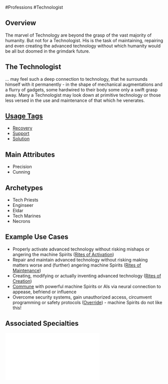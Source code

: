 #Professions #Technologist
## Overview
The marvel of Technology are beyond the grasp of the vast majority of humanity. But not for a Technologist. His is the task of maintaining, repairing and even creating the advanced technology without which humanity would be all but doomed in the grimdark future. 

## The Technologist
... may feel such a deep connection to technology, that he surrounds himself with it permanently - in the shape of mechanical augmentations and a flurry of gadgets, some hardwired to their body some only a swift grasp away.
Many a Technologist may look down at primitive technology or those less versed in the use and maintenance of that which he venerates.

## [Usage Tags](/SkillSystem/Usage%20Tag.md)
- [Recovery](/SkillSystem/Tags/Recovery.md)
- [Support](/SkillSystem/Tags/Support.md)
- [Solution](/SkillSystem/Tags/Solution.md)

## Main Attributes
- Precision 
- Cunning

## Archetypes 
- Tech Priests
- Enginseer
- Eldar
- Tech Marines
- Necrons

## Example Use Cases
- Properly activate advanced technology without risking mishaps or angering the machine Spirits ([Rites of Activation](/SkillSystem/Specialties/Rites%20of%20Activation.md))
- Repair and maintain advanced technology without risking making matters worse and (further) angering machine Spirits ([Rites of Maintenance](/SkillSystem/Specialties/Rites%20of%20Maintenance.md))
- Creating, modifying or actually inventing advanced technology ([Rites of Creation](/SkillSystem/Specialties/Rites%20of%20Creation.md))
- [Commune](/SkillSystem/Specialties/Communion.md) with powerful machine Spirits or AIs via neural connection to appease, befriend or influence
- Overcome security systems, gain unauthorized access, circumvent programming or safety protocols ([Override](/SkillSystem/Specialties/Override.md)) - machine Spirits do not like this!

## Associated Specialties
![](</SkillSystem/Specialties/Technologist Specialties.md>)